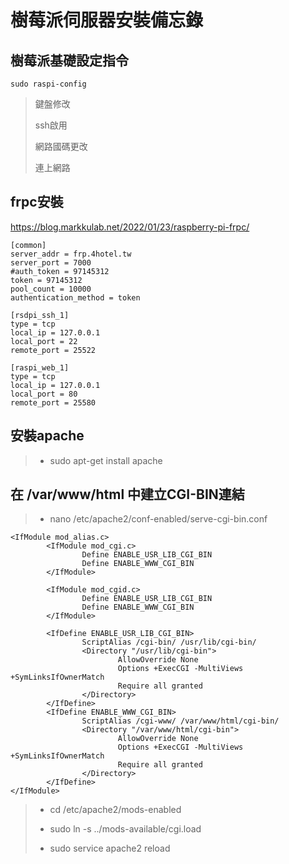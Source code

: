 # 樹莓派伺服器安裝備忘錄

## 樹莓派基礎設定指令

    sudo raspi-config
>
> 鍵盤修改
>
> ssh啟用
>
> 網路國碼更改
>
> 連上網路
>
>

## frpc安裝

<https://blog.markkulab.net/2022/01/23/raspberry-pi-frpc/>

    [common]
    server_addr = frp.4hotel.tw
    server_port = 7000
    #auth_token = 97145312
    token = 97145312
    pool_count = 10000
    authentication_method = token

    [rsdpi_ssh_1]
    type = tcp
    local_ip = 127.0.0.1
    local_port = 22
    remote_port = 25522

    [raspi_web_1]
    type = tcp
    local_ip = 127.0.0.1
    local_port = 80
    remote_port = 25580

## 安裝apache
>
> - sudo apt-get install apache
>
## 在 /var/www/html 中建立CGI-BIN連結
>
> - nano /etc/apache2/conf-enabled/serve-cgi-bin.conf
>
    <IfModule mod_alias.c>
            <IfModule mod_cgi.c>
                    Define ENABLE_USR_LIB_CGI_BIN
                    Define ENABLE_WWW_CGI_BIN
            </IfModule>

            <IfModule mod_cgid.c>
                    Define ENABLE_USR_LIB_CGI_BIN
                    Define ENABLE_WWW_CGI_BIN
            </IfModule>

            <IfDefine ENABLE_USR_LIB_CGI_BIN>
                    ScriptAlias /cgi-bin/ /usr/lib/cgi-bin/
                    <Directory "/usr/lib/cgi-bin">
                            AllowOverride None
                            Options +ExecCGI -MultiViews +SymLinksIfOwnerMatch
                            Require all granted
                    </Directory>
            </IfDefine>
            <IfDefine ENABLE_WWW_CGI_BIN>
                    ScriptAlias /cgi-www/ /var/www/html/cgi-bin/
                    <Directory "/var/www/html/cgi-bin">
                            AllowOverride None
                            Options +ExecCGI -MultiViews +SymLinksIfOwnerMatch
                            Require all granted
                    </Directory>
            </IfDefine>
    </IfModule>
>
> - cd /etc/apache2/mods-enabled
>
> - sudo ln -s ../mods-available/cgi.load
>
> - sudo service apache2 reload
>